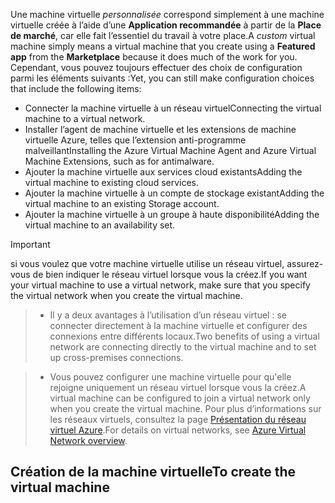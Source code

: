 

<span data-ttu-id="d562c-101">Une machine virtuelle *personnalisée* correspond simplement à une machine virtuelle créée à l’aide d’une **Application recommandée** à partir de la **Place de marché**, car elle fait l’essentiel du travail à votre place.</span><span class="sxs-lookup"><span data-stu-id="d562c-101">A *custom* virtual machine simply means a virtual machine that you create using a **Featured app** from the **Marketplace** because it does much of the work for you.</span></span> <span data-ttu-id="d562c-102">Cependant, vous pouvez toujours effectuer des choix de configuration parmi les éléments suivants :</span><span class="sxs-lookup"><span data-stu-id="d562c-102">Yet, you can still make configuration choices that include the following items:</span></span>

* <span data-ttu-id="d562c-103">Connecter la machine virtuelle à un réseau virtuel</span><span class="sxs-lookup"><span data-stu-id="d562c-103">Connecting the virtual machine to a virtual network.</span></span>
* <span data-ttu-id="d562c-104">Installer l’agent de machine virtuelle et les extensions de machine virtuelle Azure, telles que l’extension anti-programme malveillant</span><span class="sxs-lookup"><span data-stu-id="d562c-104">Installing the Azure Virtual Machine Agent and Azure Virtual Machine Extensions, such as for antimalware.</span></span>
* <span data-ttu-id="d562c-105">Ajouter la machine virtuelle aux services cloud existants</span><span class="sxs-lookup"><span data-stu-id="d562c-105">Adding the virtual machine to existing cloud services.</span></span>
* <span data-ttu-id="d562c-106">Ajouter la machine virtuelle à un compte de stockage existant</span><span class="sxs-lookup"><span data-stu-id="d562c-106">Adding the virtual machine to an existing Storage account.</span></span>
* <span data-ttu-id="d562c-107">Ajouter la machine virtuelle à un groupe à haute disponibilité</span><span class="sxs-lookup"><span data-stu-id="d562c-107">Adding the virtual machine to an availability set.</span></span>

<!--
> [!IMPORTANT]
> If you want your virtual machine to use a virtual network so you can connect to it directly by host name or set up cross-premises connections, make sure that you specify the virtual network when you create the virtual machine. A virtual machine can be configured to join a virtual network only when you create the virtual machine. For details on virtual networks, see [Azure Virtual Network overview](../articles/virtual-network/virtual-networks-overview.md).
>
>
 -->

> [!IMPORTANT]
> <span data-ttu-id="d562c-108">si vous voulez que votre machine virtuelle utilise un réseau virtuel, assurez-vous de bien indiquer le réseau virtuel lorsque vous la créez.</span><span class="sxs-lookup"><span data-stu-id="d562c-108">If you want your virtual machine to use a virtual network, make sure that you specify the virtual network when you create the virtual machine.</span></span>

> * <span data-ttu-id="d562c-109">Il y a deux avantages à l’utilisation d’un réseau virtuel : se connecter directement à la machine virtuelle et configurer des connexions entre différents locaux.</span><span class="sxs-lookup"><span data-stu-id="d562c-109">Two benefits of using a virtual network are connecting directly to the virtual machine and to set up cross-premises connections.</span></span>

> * <span data-ttu-id="d562c-110">Vous pouvez configurer une machine virtuelle pour qu'elle rejoigne uniquement un réseau virtuel lorsque vous la créez.</span><span class="sxs-lookup"><span data-stu-id="d562c-110">A virtual machine can be configured to join a virtual network only when you create the virtual machine.</span></span> <span data-ttu-id="d562c-111">Pour plus d’informations sur les réseaux virtuels, consultez la page [Présentation du réseau virtuel Azure](../articles/virtual-network/virtual-networks-overview.md).</span><span class="sxs-lookup"><span data-stu-id="d562c-111">For details on virtual networks, see [Azure Virtual Network overview](../articles/virtual-network/virtual-networks-overview.md).</span></span>
>
>

## <a name="to-create-the-virtual-machine"></a><span data-ttu-id="d562c-112">Création de la machine virtuelle</span><span class="sxs-lookup"><span data-stu-id="d562c-112">To create the virtual machine</span></span>
